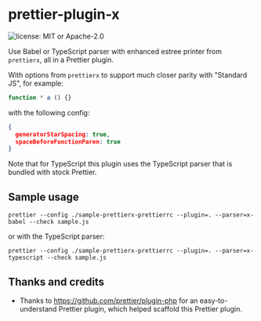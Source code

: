 # prettier-plugin-x

![license: MIT or Apache-2.0](https://img.shields.io/badge/license-MIT%20or%20Apache%202.0-green)

Use Babel or TypeScript parser with enhanced estree printer from `prettierx`,
all in a Prettier plugin.

With options from `prettierx` to support much closer parity with "Standard JS",
for example:

```js
function * a () {}
```

with the following config:

```json
{
  generatorStarSpacing: true,
  spaceBeforeFunctionParen: true
}
```

Note that for TypeScript this plugin uses the TypeScript parser that is bundled with stock Prettier.

## Sample usage

```
prettier --config ./sample-prettierx-prettierrc --plugin=. --parser=x-babel --check sample.js
```

or with the TypeScript parser:

```
prettier --config ./sample-prettierx-prettierrc --plugin=. --parser=x-typescript --check sample.js
```

## Thanks and credits

- Thanks to https://github.com/prettier/plugin-php for an easy-to-understand Prettier plugin,
  which helped scaffold this Prettier plugin.
